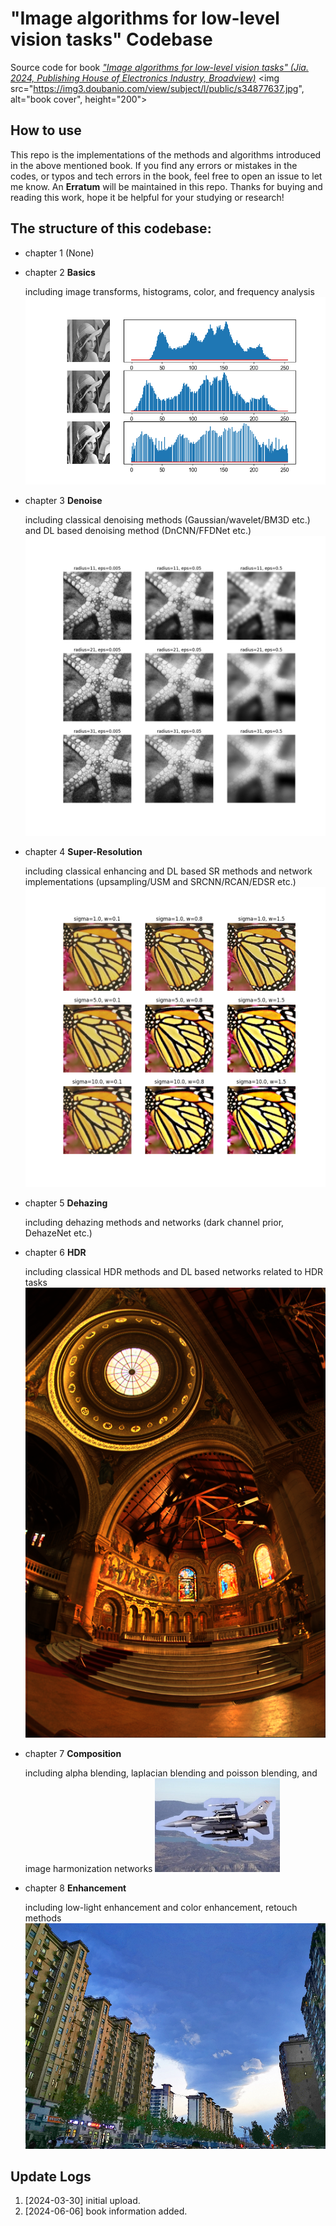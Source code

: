 # "Image algorithms for low-level vision tasks" Codebase

Source code for book *["Image algorithms for low-level vision tasks" (Jia. 2024, Publishing House of Electronics Industry, Broadview)](https://book.douban.com/subject/36895899/)*
<img src="https://img3.doubanio.com/view/subject/l/public/s34877637.jpg", alt="book cover", height="200">

## How to use

  This repo is the implementations of the methods and algorithms introduced in the above mentioned book. If you find any errors or mistakes in the codes, or typos and tech errors in the book, feel free to open an issue to let me know. An **Erratum** will be maintained in this repo. Thanks for buying and reading this work, hope it be helpful for your studying or research!

## The structure of this codebase:

- chapter 1 (None)

- chapter 2 **Basics**

  including image transforms, histograms, color, and frequency analysis
  ![histogram](ch2_basics/results/hist/hist_compare.png)

- chapter 3 **Denoise**

  including classical denoising methods (Gaussian/wavelet/BM3D etc.) and DL based denoising method (DnCNN/FFDNet etc.)
  ![guided_filter](ch3_denoise/results/guided_filter/guided.png)

- chapter 4 **Super-Resolution**

  including classical enhancing and DL based SR methods and network implementations (upsampling/USM and SRCNN/RCAN/EDSR etc.)
  ![USM](ch4_super/results/usm/usm_result.png)

- chapter 5 **Dehazing**

  including dehazing methods and networks (dark channel prior, DehazeNet etc.)

- chapter 6 **HDR**

  including classical HDR methods and DL based networks related to HDR tasks
  ![reinhard](ch6_hdr/results/reinhard/reinhard_out.png)

- chapter 7 **Composition**

  including alpha blending, laplacian blending and poisson blending, and image harmonization networks
  ![image ref: [link](https://github.com/willemmanuel/poisson-image-editing/tree/master/input/2)](ch7_composite/results/copy_paste.png) 

- chapter 8 **Enhancement**

  including low-light enhancement and color enhancement, retouch methods
  ![lowlight enhancement](ch8_enhance/results/invert_dehaze/out.png)



## Update Logs

1. [2024-03-30] initial upload.
2. [2024-06-06] book information added.

